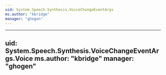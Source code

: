 ```yaml
---
uid: System.Speech.Synthesis.VoiceChangeEventArgs
ms.author: "kbridge"
manager: "ghogen"
---
```


---
uid: System.Speech.Synthesis.VoiceChangeEventArgs.Voice
ms.author: "kbridge"
manager: "ghogen"
---
